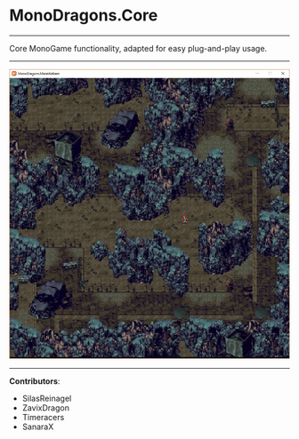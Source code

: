 # MonoDragons.Core

----

Core MonoGame functionality, adapted for easy plug-and-play usage.

----

![screenshot](https://github.com/EnigmaDragons/MonoDragons.Core/blob/master/screeenshot.JPG)

----

<strong>Contributors</strong>:
- SilasReinagel
- ZavixDragon
- Timeracers
- SanaraX
